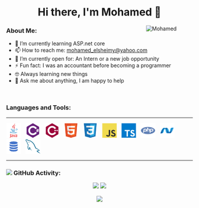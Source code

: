 <h1 align="center"> Hi there, I'm Mohamed 👋</h1>

<p><img align="right" src="https://github.com/Adam-pw/Adam-pw/blob/main/animation_500_kxa883sd.gif" alt="Mohamed" width ="25%"/></p>

### About Me:

- 🌱 I’m currently learning ASP.net core
- 📫 How to reach me: mohamed_elsheimy@yahoo.com
- 🤔 I’m currently open for: An Intern or a new job opportunity
- ⚡ Fun fact: I was an accountant before becoming a programmer
- 🤓 Always learning new things
- 💬 Ask me about anything, I am happy to help

<br />

### Languages and Tools:


---

<img src="https://github.com/devicons/devicon/raw/master/icons/java/java-original-wordmark.svg" title="Java" alt="Java" width="40px">&nbsp;&nbsp;
<img src="https://github.com/devicons/devicon/raw/master/icons/csharp/csharp-plain.svg" title="C#" alt="C#" width="40px">&nbsp;&nbsp;
<img src="https://github.com/devicons/devicon/raw/master/icons/cplusplus/cplusplus-plain.svg" title="C++" alt="C++" width="40px">&nbsp;&nbsp;
<img src="https://github.com/devicons/devicon/raw/master/icons/html5/html5-original.svg" title="HTML5" alt="HTML" width="40px">&nbsp;&nbsp;
<img src="https://github.com/devicons/devicon/raw/master/icons/css3/css3-original.svg" title="CSS3" alt="CSS" width="40px">&nbsp;&nbsp;
<img src="https://github.com/devicons/devicon/raw/master/icons/javascript/javascript-original.svg" title="JavaScript" alt="JavaScript" width="40px">&nbsp;&nbsp;
<img src="https://github.com/devicons/devicon/raw/master/icons/typescript/typescript-original.svg" title="TypeScript" alt="TypeScript" width="40px">&nbsp;&nbsp;
<img src="https://github.com/devicons/devicon/raw/master/icons/php/php-plain.svg" title="php" alt="php" width="40px">&nbsp;&nbsp;
<img src="https://github.com/devicons/devicon/raw/master/icons/dot-net/dot-net-original.svg" title="dot-net" alt="dot-net" width="40px">&nbsp;&nbsp;
<img src="https://github.com/shaurya-src/shaurya-src/blob/main/Assets/sql.png" title="sql" alt="sql" width="40px">&nbsp;&nbsp;
<img src="https://github.com/devicons/devicon/raw/master/icons/mysql/mysql-original.svg" width="40" title="mysql" alt="mysql" width="40px">

---


### <img src="https://media0.giphy.com/media/cNZqrH5IzOG0xrlWks/giphy.gif?cid=ecf05e47map255q427en9uprqc1sb0unjq5k4fnqg5pmhhs4&rid=giphy.gif&ct=s" width="50px"> GitHub Activity:

<p align="center">
  <img  width="auto" src ="https://github-readme-stats.vercel.app/api?username=MohamedElsheimy83&show_icons=true&count_private=true&theme=darcula&hide_border=true&hide=issues,contribs&bg_color=00000000">
 
  <img  width="auto" src ="https://github-readme-stats.vercel.app/api/top-langs/?username=MohamedElsheimy83&layout=compact&hide_border=true&theme=darcula&bg_color=00000000&langs_count=6&hide=jupyter%20notebook,tex,css,php">
  <br>
  <br>
  <img src ="https://github-readme-streak-stats.herokuapp.com?user=MohamedElsheimy83&theme=darcula&hide_border=true&background=FFFFFF00">
  </p>
